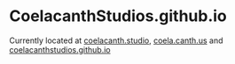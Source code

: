 # CoelacanthStudios.github.io

Currently located at [coelacanth.studio](https://coelacanth.studio/), [coela.canth.us](https://coela.canth.us/) and [coelacanthstudios.github.io](http://coelacanthstudios.github.io/)
